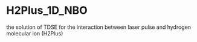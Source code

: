# H2Plus_1D_NBO
the solution of TDSE for the interaction between laser pulse and hydrogen molecular ion (H2Plus)
